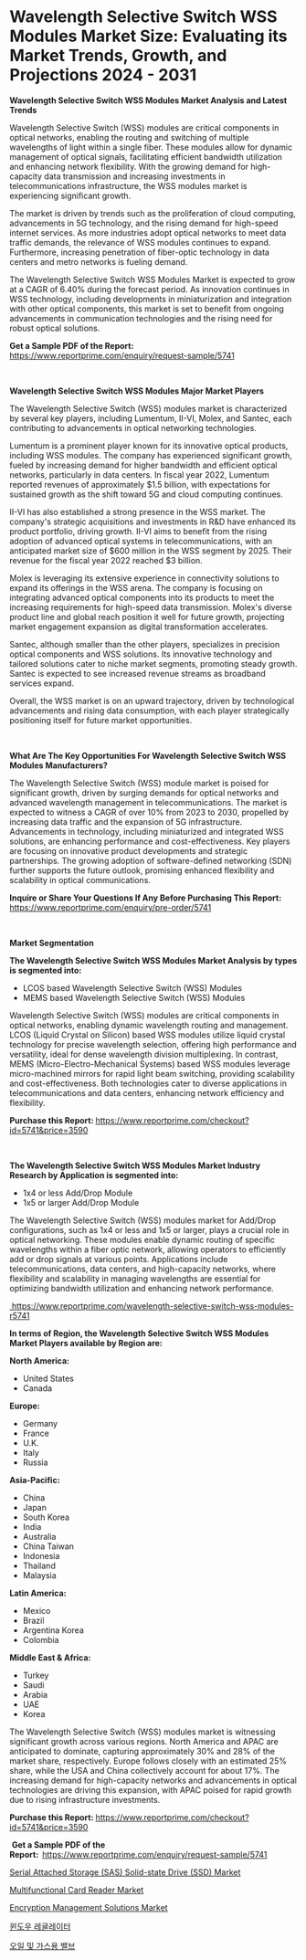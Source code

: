 <p><h1>Wavelength Selective Switch WSS Modules Market Size: Evaluating its Market Trends, Growth, and Projections 2024 - 2031</h1></p><p><strong>Wavelength Selective Switch WSS Modules Market Analysis and Latest Trends</strong></p>
<p><p>Wavelength Selective Switch (WSS) modules are critical components in optical networks, enabling the routing and switching of multiple wavelengths of light within a single fiber. These modules allow for dynamic management of optical signals, facilitating efficient bandwidth utilization and enhancing network flexibility. With the growing demand for high-capacity data transmission and increasing investments in telecommunications infrastructure, the WSS modules market is experiencing significant growth.</p><p>The market is driven by trends such as the proliferation of cloud computing, advancements in 5G technology, and the rising demand for high-speed internet services. As more industries adopt optical networks to meet data traffic demands, the relevance of WSS modules continues to expand. Furthermore, increasing penetration of fiber-optic technology in data centers and metro networks is fueling demand.</p><p>The Wavelength Selective Switch WSS Modules Market is expected to grow at a CAGR of 6.40% during the forecast period. As innovation continues in WSS technology, including developments in miniaturization and integration with other optical components, this market is set to benefit from ongoing advancements in communication technologies and the rising need for robust optical solutions.</p></p>
<p><strong>Get a Sample PDF of the Report:&nbsp;</strong> <a href="https://www.reportprime.com/enquiry/request-sample/5741">https://www.reportprime.com/enquiry/request-sample/5741</a></p>
<p>&nbsp;</p>
<p><strong>Wavelength Selective Switch WSS Modules Major Market Players</strong></p>
<p><p>The Wavelength Selective Switch (WSS) modules market is characterized by several key players, including Lumentum, II-VI, Molex, and Santec, each contributing to advancements in optical networking technologies. </p><p>Lumentum is a prominent player known for its innovative optical products, including WSS modules. The company has experienced significant growth, fueled by increasing demand for higher bandwidth and efficient optical networks, particularly in data centers. In fiscal year 2022, Lumentum reported revenues of approximately $1.5 billion, with expectations for sustained growth as the shift toward 5G and cloud computing continues.</p><p>II-VI has also established a strong presence in the WSS market. The company's strategic acquisitions and investments in R&D have enhanced its product portfolio, driving growth. II-VI aims to benefit from the rising adoption of advanced optical systems in telecommunications, with an anticipated market size of $600 million in the WSS segment by 2025. Their revenue for the fiscal year 2022 reached $3 billion.</p><p>Molex is leveraging its extensive experience in connectivity solutions to expand its offerings in the WSS arena. The company is focusing on integrating advanced optical components into its products to meet the increasing requirements for high-speed data transmission. Molex's diverse product line and global reach position it well for future growth, projecting market engagement expansion as digital transformation accelerates.</p><p>Santec, although smaller than the other players, specializes in precision optical components and WSS solutions. Its innovative technology and tailored solutions cater to niche market segments, promoting steady growth. Santec is expected to see increased revenue streams as broadband services expand.</p><p>Overall, the WSS market is on an upward trajectory, driven by technological advancements and rising data consumption, with each player strategically positioning itself for future market opportunities.</p></p>
<p>&nbsp;</p>
<p><strong>What Are The Key Opportunities For Wavelength Selective Switch WSS Modules Manufacturers?</strong></p>
<p><p>The Wavelength Selective Switch (WSS) module market is poised for significant growth, driven by surging demands for optical networks and advanced wavelength management in telecommunications. The market is expected to witness a CAGR of over 10% from 2023 to 2030, propelled by increasing data traffic and the expansion of 5G infrastructure. Advancements in technology, including miniaturized and integrated WSS solutions, are enhancing performance and cost-effectiveness. Key players are focusing on innovative product developments and strategic partnerships. The growing adoption of software-defined networking (SDN) further supports the future outlook, promising enhanced flexibility and scalability in optical communications.</p></p>
<p><strong>Inquire or Share Your Questions If Any Before Purchasing This Report:</strong> <a href="https://www.reportprime.com/enquiry/pre-order/5741">https://www.reportprime.com/enquiry/pre-order/5741</a></p>
<p>&nbsp;</p>
<p><strong>Market Segmentation</strong></p>
<p><strong>The Wavelength Selective Switch WSS Modules Market Analysis by types is segmented into:</strong></p>
<p><ul><li>LCOS based Wavelength Selective Switch (WSS) Modules</li><li>MEMS based Wavelength Selective Switch (WSS) Modules</li></ul></p>
<p><p>Wavelength Selective Switch (WSS) modules are critical components in optical networks, enabling dynamic wavelength routing and management. LCOS (Liquid Crystal on Silicon) based WSS modules utilize liquid crystal technology for precise wavelength selection, offering high performance and versatility, ideal for dense wavelength division multiplexing. In contrast, MEMS (Micro-Electro-Mechanical Systems) based WSS modules leverage micro-machined mirrors for rapid light beam switching, providing scalability and cost-effectiveness. Both technologies cater to diverse applications in telecommunications and data centers, enhancing network efficiency and flexibility.</p></p>
<p><strong>Purchase this Report:&nbsp;</strong><a href="https://www.reportprime.com/checkout?id=5741&price=3590">https://www.reportprime.com/checkout?id=5741&price=3590</a></p>
<p>&nbsp;</p>
<p><strong>The Wavelength Selective Switch WSS Modules Market Industry Research by Application is segmented into:</strong></p>
<p><ul><li>1x4 or less Add/Drop Module</li><li>1x5 or larger Add/Drop Module</li></ul></p>
<p><p>The Wavelength Selective Switch (WSS) modules market for Add/Drop configurations, such as 1x4 or less and 1x5 or larger, plays a crucial role in optical networking. These modules enable dynamic routing of specific wavelengths within a fiber optic network, allowing operators to efficiently add or drop signals at various points. Applications include telecommunications, data centers, and high-capacity networks, where flexibility and scalability in managing wavelengths are essential for optimizing bandwidth utilization and enhancing network performance.</p></p>
<p><a href="https://www.reportprime.com/wavelength-selective-switch-wss-modules-r5741">&nbsp;https://www.reportprime.com/wavelength-selective-switch-wss-modules-r5741</a></p>
<p><strong>In terms of Region, the Wavelength Selective Switch WSS Modules Market Players available by Region are:</strong></p>
<p>
    <p> <strong> North America: </strong>
        <ul>
            <li>United States</li>
            <li>Canada</li>
        </ul>
        </p> 
    <p> <strong> Europe: </strong>
        <ul>
            <li>Germany</li>
            <li>France</li>
            <li>U.K.</li>
            <li>Italy</li>
            <li>Russia</li>
        </ul>
        </p> 
    <p> <strong> Asia-Pacific: </strong>
        <ul>
            <li>China</li>
            <li>Japan</li>
            <li>South Korea</li>
            <li>India</li>
            <li>Australia</li>
            <li>China Taiwan</li>
            <li>Indonesia</li>
            <li>Thailand</li>
            <li>Malaysia</li>
        </ul>
        </p> 
    <p> <strong> Latin America: </strong>
        <ul>
            <li>Mexico</li>
            <li>Brazil</li>
            <li>Argentina Korea</li>
            <li>Colombia</li>
        </ul>
        </p> 
    <p> <strong> Middle East & Africa: </strong>
        <ul>
            <li>Turkey</li>
            <li>Saudi</li>
            <li>Arabia</li>
            <li>UAE</li>
            <li>Korea</li>
        </ul>
    </p>
    </p>
<p><p>The Wavelength Selective Switch (WSS) modules market is witnessing significant growth across various regions. North America and APAC are anticipated to dominate, capturing approximately 30% and 28% of the market share, respectively. Europe follows closely with an estimated 25% share, while the USA and China collectively account for about 17%. The increasing demand for high-capacity networks and advancements in optical technologies are driving this expansion, with APAC poised for rapid growth due to rising infrastructure investments.</p></p>
<p><strong>Purchase this Report: </strong><a href="https://www.reportprime.com/checkout?id=5741&price=3590">https://www.reportprime.com/checkout?id=5741&price=3590</a></p>
<p>&nbsp;<strong>Get a Sample PDF of the Report:&nbsp;&nbsp;</strong><a href="https://www.reportprime.com/enquiry/request-sample/5741">https://www.reportprime.com/enquiry/request-sample/5741</a></p>
<p><strong></strong></p>
<p><p><a href="https://medium.com/@shjsi3663/serial-attached-storage-sas-solid-state-drive-ssd-market-size-is-growing-at-cagr-of-8-this-c145684d43a3">Serial Attached Storage (SAS) Solid-state Drive (SSD) Market</a></p><p><a href="https://medium.com/@shjsi3663/how-regional-and-global-trends-are-shaping-the-multifunctional-card-reader-market-for-the-year-0fc7fa7d6066">Multifunctional Card Reader Market</a></p><p><a href="https://www.linkedin.com/pulse/what-emerging-market-trends-encryption-management-solutions-j5pmf?trackingId=YJc25ZayQBqx%2By9xIjvTLA%3D%3D">Encryption Management Solutions Market</a></p><p><a href="https://medium.com/@juliusgy6neace/%EB%8B%A4%EC%9D%8C-%EB%AC%B8%EC%9E%A5%EC%9D%84-%ED%95%9C%EA%B5%AD%EC%96%B4%EB%A1%9C-%EB%B2%88%EC%97%AD%ED%95%98%EB%A9%B4-%EB%8B%A4%EC%9D%8C%EA%B3%BC-%EA%B0%99%EC%8A%B5%EB%8B%88%EB%8B%A4-b17c12d02e25">윈도우 레귤레이터</a></p><p><a href="https://medium.com/@juliusgy6neace/%EC%84%9D%EC%9C%A0-%EB%B0%8F-%EA%B0%80%EC%8A%A4-%EC%8B%9C%EC%9E%A5%EC%9D%98-%EB%B0%B8%EB%B8%8C-%ED%81%AC%EA%B8%B0-%EC%A0%90%EC%9C%A0%EC%9C%A8-%EC%84%B1%EC%9E%A5-%EB%B0%8F-%EC%9C%A0%ED%98%95%EB%B3%84-%EC%9D%91%EC%9A%A9-%ED%94%84%EB%A1%9C%EA%B7%B8%EB%9E%A8-%EC%9C%A1%EC%83%81-%ED%95%B4%EC%83%81-%EB%B0%8F-%EC%A7%80%EC%97%AD-%ED%86%B5%EC%B0%B0%EB%A0%A5%EA%B3%BC-2031%EB%85%84%EA%B9%8C%EC%A7%80%EC%9D%98-%EC%98%88%EC%B8%A1-d6897ff76e9e">오일 및 가스용 밸브</a></p></p>